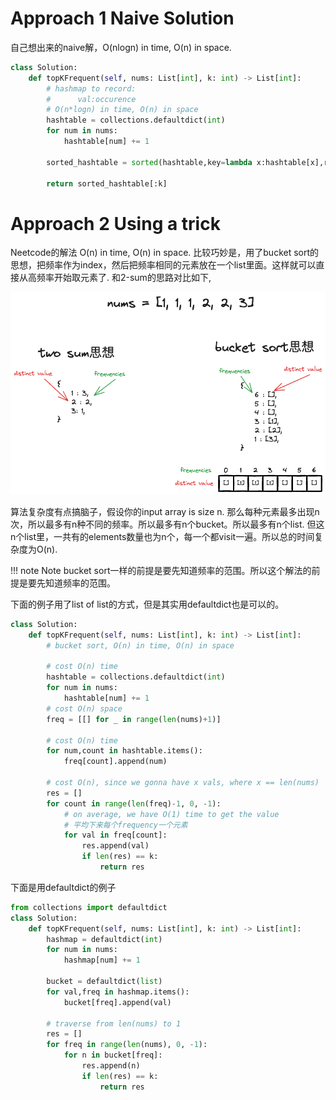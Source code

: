 # Approach 1 Naive Solution


自己想出来的naive解，O(nlogn) in time, O(n) in space.

```python
class Solution:
    def topKFrequent(self, nums: List[int], k: int) -> List[int]:
        # hashmap to record: 
        #      val:occurence
        # O(n*logn) in time, O(n) in space
        hashtable = collections.defaultdict(int)
        for num in nums:
            hashtable[num] += 1
        
        sorted_hashtable = sorted(hashtable,key=lambda x:hashtable[x],reverse = True)

        return sorted_hashtable[:k]
```


# Approach 2 Using a trick

Neetcode的解法 O(n) in time, O(n) in space. 比较巧妙是，用了bucket sort的思想，把频率作为index，然后把频率相同的元素放在一个list里面。这样就可以直接从高频率开始取元素了. 和2-sum的思路对比如下,

![](assets/1.excalidraw.png)

算法复杂度有点搞脑子，假设你的input array is size n. 那么每种元素最多出现n次，所以最多有n种不同的频率。所以最多有n个bucket。所以最多有n个list. 但这n个list里，一共有的elements数量也为n个，每一个都visit一遍。所以总的时间复杂度为O(n).

!!! note Note
    bucket sort一样的前提是要先知道频率的范围。所以这个解法的前提是要先知道频率的范围。

下面的例子用了list of list的方式，但是其实用defaultdict也是可以的。
```python
class Solution:
    def topKFrequent(self, nums: List[int], k: int) -> List[int]:
        # bucket sort, O(n) in time, O(n) in space

        # cost O(n) time 
        hashtable = collections.defaultdict(int)
        for num in nums:
            hashtable[num] += 1
        # cost O(n) space
        freq = [[] for _ in range(len(nums)+1)]

        # cost O(n) time
        for num,count in hashtable.items():
            freq[count].append(num)
        
        # cost O(n), since we gonna have x vals, where x == len(nums)
        res = []
        for count in range(len(freq)-1, 0, -1):
            # on average, we have O(1) time to get the value
            # 平均下来每个frequency一个元素
            for val in freq[count]:
                res.append(val)                
                if len(res) == k:
                    return res
```

下面是用defaultdict的例子
```python
from collections import defaultdict
class Solution:
    def topKFrequent(self, nums: List[int], k: int) -> List[int]:
        hashmap = defaultdict(int)
        for num in nums:
            hashmap[num] += 1

        bucket = defaultdict(list)
        for val,freq in hashmap.items():
            bucket[freq].append(val)

        # traverse from len(nums) to 1
        res = []
        for freq in range(len(nums), 0, -1):
            for n in bucket[freq]:
                res.append(n)
                if len(res) == k:
                    return res            
```
